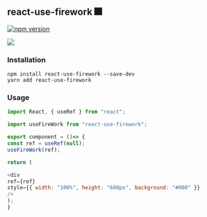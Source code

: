 ## react-use-firework 🎆 

[![npm version](https://img.shields.io/npm/v/react-use-firework.svg?style=flat)](https://github.com/uyarn/react-use-firework)

<image src="./use-firework.gif" />

### Installation

```shell
npm install react-use-firework --save-dev
yarn add react-use-firework
```

### Usage

```js
import React, { useRef } from "react";

import useFireWork from "react-use-firework";

export component = ()=> {
const ref = useRef(null);
useFireWork(ref);

return (

<div
ref={ref}
style={{ width: "100%", height: "600px", background: "#000" }}
/>
);
}

```

```

```
